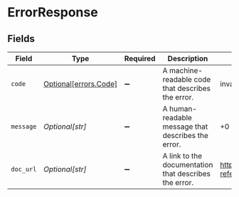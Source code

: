 # ErrorResponse


## Fields

| Field                                                             | Type                                                              | Required                                                          | Description                                                       | Example                                                           |
| ----------------------------------------------------------------- | ----------------------------------------------------------------- | ----------------------------------------------------------------- | ----------------------------------------------------------------- | ----------------------------------------------------------------- |
| `code`                                                            | [Optional[errors.Code]](../../models/errors/code.md)              | :heavy_minus_sign:                                                | A machine-readable code that describes the error.                 | invalid_phone_number                                              |
| `message`                                                         | *Optional[str]*                                                   | :heavy_minus_sign:                                                | A human-readable message that describes the error.                | +0 is not a valid phone number                                    |
| `doc_url`                                                         | *Optional[str]*                                                   | :heavy_minus_sign:                                                | A link to the documentation that describes the error.             | https://docs.prelude.so/api-reference/errors#invalid_phone_number |